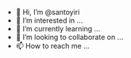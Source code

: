 - 👋 Hi, I’m @santoyiri
- 👀 I’m interested in ...
- 🌱 I’m currently learning ...
- 💞️ I’m looking to collaborate on ...
- 📫 How to reach me ...

<!---
santoyiri/santoyiri is a ✨ special ✨ repository because its `README.md` (this file) appears on your GitHub profile.
You can click the Preview link to take a look at your changes.
--->
